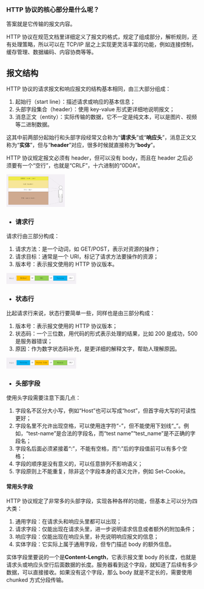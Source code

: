 ### HTTP 协议的核心部分是什么呢？

答案就是它传输的报文内容。

HTTP 协议在规范文档里详细定义了报文的格式，规定了组成部分，解析规则，还有处理策略，所以可以在 TCP/IP 层之上实现更灵活丰富的功能，例如连接控制，缓存管理、数据编码、内容协商等等。



## 报文结构

HTTP 协议的请求报文和响应报文的结构基本相同，由三大部分组成：

1. 起始行（start line）：描述请求或响应的基本信息；
2. 头部字段集合（header）：使用 key-value 形式更详细地说明报文；
3. 消息正文（entity）：实际传输的数据，它不一定是纯文本，可以是图片、视频等二进制数据。

这其中前两部分起始行和头部字段经常又合称为“**请求头**”或“**响应头**”，消息正文又称为“**实体**”，但与“**header**”对应，很多时候就直接称为“**body**”。

HTTP 协议规定报文必须有 header，但可以没有 body，而且在 header 之后必须要有一个“空行”，也就是“CRLF”，十六进制的“0D0A”。

<img src="../../../_assets/image/image-20200619221424041.png" alt="image-20200619221424041" style="zoom:15%;" />



- ### 请求行

请求行由三部分构成：

1. 请求方法：是一个动词，如 GET/POST，表示对资源的操作；
2. 请求目标：通常是一个 URI，标记了请求方法要操作的资源；
3. 版本号：表示报文使用的 HTTP 协议版本。

<img src="../../../_assets/image/image-20200619221609928.png" alt="image-20200619221609928" style="zoom:18%;" />



- ### 状态行

比起请求行来说，状态行要简单一些，同样也是由三部分构成：

1. 版本号：表示报文使用的 HTTP 协议版本；
2. 状态码：一个三位数，用代码的形式表示处理的结果，比如 200 是成功，500 是服务器错误；
3. 原因：作为数字状态码补充，是更详细的解释文字，帮助人理解原因。

<img src="../../../_assets/image/image-20200619221744861.png" alt="image-20200619221744861" style="zoom:18%;" />



- ### 头部字段

使用头字段需要注意下面几点：

1. 字段名不区分大小写，例如“Host”也可以写成“host”，但首字母大写的可读性更好；
2. 字段名里不允许出现空格，可以使用连字符“-”，但不能使用下划线“_”。例如，“test-name”是合法的字段名，而“test name”“test_name”是不正确的字段名；
3. 字段名后面必须紧接着“:”，不能有空格，而“:”后的字段值前可以有多个空格；
4. 字段的顺序是没有意义的，可以任意排列不影响语义；
5. 字段原则上不能重复，除非这个字段本身的语义允许，例如 Set-Cookie。



#### 常用头字段

HTTP 协议规定了非常多的头部字段，实现各种各样的功能，但基本上可以分为四大类：

1. 通用字段：在请求头和响应头里都可以出现；
2. 请求字段：仅能出现在请求头里，进一步说明请求信息或者额外的附加条件；
3. 响应字段：仅能出现在响应头里，补充说明响应报文的信息；
4. 实体字段：它实际上属于通用字段，但专门描述 body 的额外信息。



实体字段里要说的一个是**Content-Length**，它表示报文里 body 的长度，也就是请求头或响应头空行后面数据的长度。服务器看到这个字段，就知道了后续有多少数据，可以直接接收。如果没有这个字段，那么 body 就是不定长的，需要使用 chunked 方式分段传输。